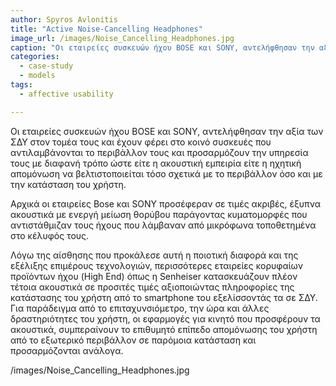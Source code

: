 ```yaml
---
author: Spyros Avlonitis
title: "Active Noise-Cancelling Headphones"
image_url: /images/Noise_Cancelling_Headphones.jpg
caption: "Οι εταιρείες συσκευών ήχου BOSΕ και SONY, αντελήφθησαν την αξία των ΣΔΥ στον τομέα τους και έχουν φέρει στο κοινό συσκευές που αντιλαμβάνονται το περιβάλλον τους και προσαρμόζουν την υπηρεσία τους με διαφανή τρόπο ώστε είτε η ακουστική εμπειρία είτε η ηχητική απομόνωση να βελτιστοποιείται τόσο σχετικά με το περιβάλλον όσο και με την κατάσταση του χρήστη."
categories:
  - case-study
  - models
tags:
  - affective usability

---
```


Οι εταιρείες συσκευών ήχου BOSΕ και SONY, αντελήφθησαν την αξία των ΣΔΥ στον τομέα τους και έχουν φέρει στο κοινό συσκευές που αντιλαμβάνονται το περιβάλλον τους και προσαρμόζουν την υπηρεσία τους με διαφανή τρόπο ώστε είτε η ακουστική εμπειρία είτε η ηχητική απομόνωση να βελτιστοποιείται τόσο σχετικά με το περιβάλλον όσο και με την κατάσταση του χρήστη.

Αρχικά οι εταιρείες Bose και SONY προσέφεραν σε τιμές ακριβές, έξυπνα ακουστικά με ενεργή μείωση θορύβου παράγοντας κυματομορφές που αντιστάθμιζαν τους ήχους που λάμβαναν από μικρόφωνα τοποθετημένα στο κέλυφός τους.

Λόγω της αίσθησης που προκάλεσε αυτή η ποιοτική διαφορά και της εξέλιξης επιμέρους τεχνολογιών,  περισσότερες εταιρείες κορυφαίων προϊόντων ήχου (High End) όπως η Senheiser κατασκευάζουν πλέον τέτοια ακουστικά σε προσιτές τιμές αξιοποιώντας πληροφορίες της κατάστασης του χρήστη από το smartphone του εξελίσσοντάς τα σε ΣΔΥ. Για παράδειγμα από το επιταχυνσιόμετρο, την ώρα και άλλες δραστηριότητες του χρήστη, οι εφαρμογές για κινητό που προσφέρουν τα ακουστικά, συμπεραίνουν το επιθυμητό επίπεδο απομόνωσης του χρήστη από το εξωτερικό περιβάλλον σε παρόμοια κατάσταση και προσαρμόζονται ανάλογα.

/images/Noise_Cancelling_Headphones.jpg
